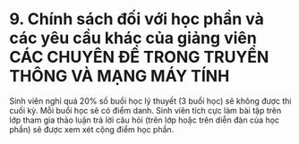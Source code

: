 # 9. Chính sách đối với học phần và các yêu cầu khác của giảng viên CÁC CHUYÊN ĐỀ TRONG TRUYỀN THÔNG VÀ MẠNG MÁY TÍNH
Sinh viên nghỉ quá 20% số buổi học lý thuyết (3 buổi học) sẽ không được thi cuối kỳ. Mỗi buổi học sẽ có điểm danh. Sinh viên tích cực làm bài tập trên lớp tham gia thảo luận trả lời câu hỏi (trên lớp hoặc trên diễn đàn của học phần) sẽ được xem xét cộng điểm học phần.
